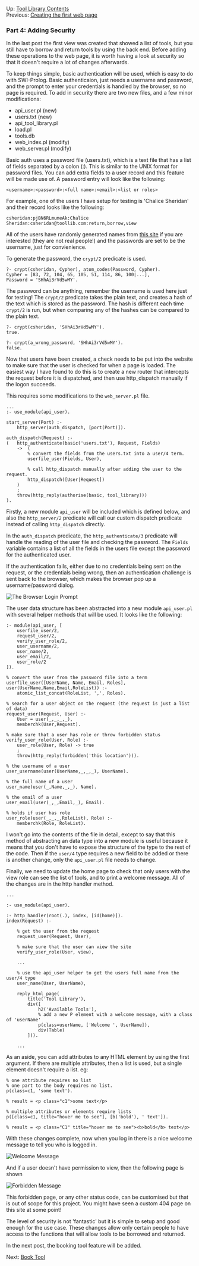 Up: [Tool Library Contents](/content/tool_library)<br />
Previous: [Creating the first web page](/content/tool_library/first_web_page)

### Part 4: Adding Security

In the last post the first view was created that showed a list of tools, but you still have to borrow and return tools by using the back end. Before adding these operations to the web page, it is worth having a look at security so that it doesn't require a lot of changes afterwards. 

To keep things simple, basic authentication will be used, which is easy to do with SWI-Prolog. Basic authenticaion, just needs a username and password, and the prompt to enter your credentials is handled by the browser, so no page is required. To add in security there are two new files, and a few minor modifications: 

- api_user.pl (new)
- users.txt (new)
- api_tool_library.pl
- load.pl
- tools.db
- web_index.pl (modify)
- web_server.pl (modify)

Basic auth uses a password file (users.txt), which is a text file that has a list of fields separated by a colon (:). This is similar to the UNIX format for password files. You can add extra fields to a user record and this feature will be made use of. A password entry will look like the following: 

    <username>:<password>:<full name>:<email>:<list or roles>

For example, one of the users I have setup for testing is 'Chalice Sheridan' and their record looks like the following:

    csheridan:pjBN6RLmumeAk:Chalice Sheridan:csheridan@toollib.com:return,borrow,view

All of the users have randomly generated names from [this site](https://www.behindthename.com/random/) if you are interested (they are not real people!) and the passwords are set to be the username, just for convienience. 

To generate the password, the ``crypt/2`` predicate is used. 

    ?- crypt(csheridan, Cypher), atom_codes(Password, Cypher).
    Cypher = [83, 72, 104, 65, 105, 51, 114, 86, 100|...],
    Password = 'SHhAi3rVd5wMY'.

The password can be anything, remember the username is used here just for testing! The ``crypt/2`` predicate takes the plain text, and creates a hash of the text which is stored as the password. The hash is different each time ``crypt/2`` is run, but when comparing any of the hashes can be compared to the plain text. 

    ?- crypt(csheridan, 'SHhAi3rVd5wMY').
    true.

    ?- crypt(a_wrong_password, 'SHhAi3rVd5wMY').
    false.

Now that users have been created, a check needs to be put into the website to make sure that the user is checked for when a page is loaded. The easiest way I have found to do this is to create a new router that intercepts the request before it is dispatched, and then use http_dispatch manually if the logon succeeds. 

This requires some modifications to the ``web_server.pl`` file.

    ...
    :- use_module(api_user).

    start_server(Port) :- 
        http_server(auth_dispatch, [port(Port)]).

    auth_dispatch(Request) :-
    (   http_authenticate(basic('users.txt'), Request, Fields)
        ->  (
            % convert the fields from the users.txt into a user/4 term.
            userfile_user(Fields, User), 

            % call http_dispatch manually after adding the user to the request.
            http_dispatch([User|Request])
        )
        ;  
        throw(http_reply(authorise(basic, tool_library)))
    ).

Firstly, a new module ``api_user`` will be included which is defined below, and also the ``http_server/2`` predicate will call our custom dispatch predicate instead of calling ``http_dispatch`` directly. 

In the ``auth_dispatch`` predicate, the ``http_authenticate/3`` predicate will handle the reading of the user file and checking the password. The ``Fields`` variable contains a list of all the fields in the users file except the password for the authenticated user.  

If the authentication fails, either due to no credentials being sent on the request, or the credentials being wrong, then an authentication challenge is sent back to the browser, which makes the browser pop up a username/password dialog. 

![The Browser Login Prompt](/images/tool_library_login_prompt.PNG)

The user data structure has been abstracted into a new module ``api_user.pl`` with several helper methods that will be used. It looks like the following: 

    :- module(api_user, [
        userfile_user/2,
        request_user/2,
        verify_user_role/2,
        user_username/2,
        user_name/2,
        user_email/2,
        user_role/2
    ]).

    % convert the user from the password file into a term
    userfile_user([UserName, Name, Email, Roles], user(UserName,Name,Email,RoleList)) :-
        atomic_list_concat(RoleList, ',', Roles).

    % search for a user object on the request (the request is just a list of data)
    request_user(Request, User) :-
        User = user(_,_,_,_),
        memberchk(User,Request).

    % make sure that a user has role or throw forbidden status
    verify_user_role(User, Role) :-
        user_role(User, Role) -> true
        ;
        throw(http_reply(forbidden('this location'))).

    % the username of a user
    user_username(user(UserName,_,_,_), UserName).

    % the full name of a user
    user_name(user(_,Name,_,_), Name).

    % the email of a user
    user_email(user(_,_,Email,_), Email).

    % holds if user has role
    user_role(user(_,_,_,RoleList), Role) :-
        memberchk(Role, RoleList).

I won't go into the contents of the file in detail, except to say that this method of abstracting an data type into a new module is useful because it means that you don't have to expose the structure of the type to the rest of the code. Then if the ``user/4`` type requires a new field to be added or there is another change, only the ``api_user.pl`` file needs to change. 

Finally, we need to update the home page to check that only users with the view role can see the list of tools, and to print a welcome message. All of the changes are in the http handler method.

    ...

    :- use_module(api_user).

    :- http_handler(root(.), index, [id(home)]).
    index(Request) :-

        % get the user from the request
        request_user(Request, User),

        % make sure that the user can view the site
        verify_user_role(User, view),

        ...

        % use the api_user helper to get the users full name from the user/4 type
        user_name(User, UserName),

        reply_html_page(
            title('Tool Library'), 
            div([
                h2('Available Tools'),
                % add a new P element with a welcome message, with a class of 'userName'
                p(class=userName, ['Welcome ', UserName]),
                div(Table)
            ])).
        
        ...

As an aside, you can add attributes to any HTML element by using the first argument. If there are multiple attributes, then a list is used, but a single element doesn't require a list. eg: 

    % one attribute requires no list
    % one part to the body requires no list.
    p(class=c1, 'some text').
   
    % result = <p class="c1">some text</p>

    % multiple attributes or elements require lists
    p([class=c1, title="hover me to see"], [b('bold'), ' text']).

    % result = <p class="C1" title="hover me to see"><b>bold</b> text</p>

With these changes complete, now when you log in there is a nice welcome message to tell you who is logged in.

![Welcome Message](/images/tool_library_login_message.PNG)

And if a user doesn't have permission to view, then the following page is shown

![Forbidden Message](/images/tool_library_login_forbidden.PNG)

This forbidden page, or any other status code, can be customised but that is out of scope for this project. You might have seen a custom 404 page on this site at some point! 

The level of security is not 'fantastic' but it is simple to setup and good enough for the use case. These changes allow only certain people to have access to the functions that will allow tools to be borrowed and returned. 

In the next post, the booking tool feature will be added. 

Next: [Book Tool](/content/tool_library/book_tool)
